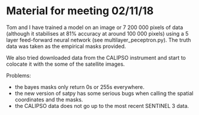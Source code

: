 # Material for meeting 02/11/18

Tom and I have trained a model on an image or 7 200 000 pixels of data (although it stabilises at 81% accuracy at around 100 000 pixels) using a 5 layer feed-forward neural network (see multilayer_peceptron.py). The truth data was taken as the empirical masks provided.

We also tried downloaded data from the CALIPSO instrument and start to colocate it with the some of the satellite images.

Problems:
* the bayes masks only return 0s or 255s everywhere.
* the new version of satpy has some serious bugs when calling the spatial coordinates and the masks.
* the CALIPSO data does not go up to the most recent SENTINEL 3 data.

